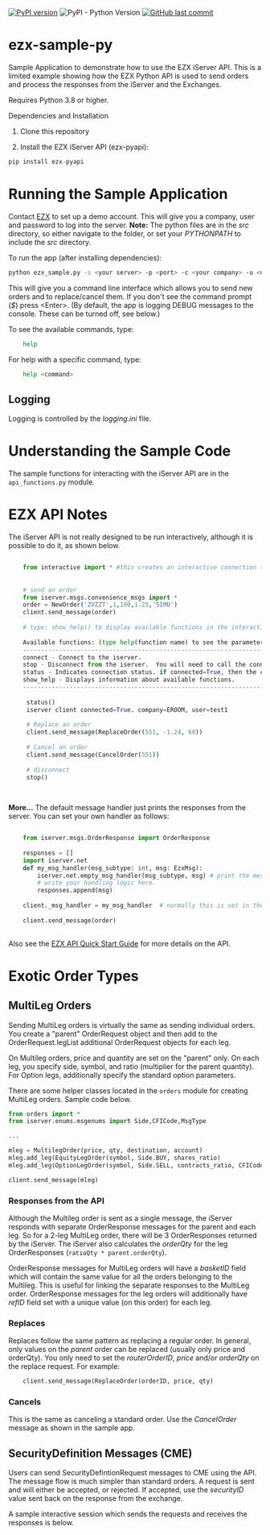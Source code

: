[![PyPI version](https://badge.fury.io/py/ezx-pyapi.svg)](https://badge.fury.io/py/ezx-pyapi)
![PyPI - Python Version](https://img.shields.io/pypi/pyversions/ezx-pyapi)
[![GitHub last commit](https://img.shields.io/github/last-commit/EZXInc/ezx-sample-py)](https://github.com/EZXInc/ezx-sample-py)

# ezx-sample-py

Sample Application to demonstrate how to use the EZX iServer API. This is a limited example showing how the EZX Python API is used to send orders and process the responses from the iServer and the Exchanges.

Requires Python 3.8 or higher.

Dependencies and Installation

1. Clone this repository

2. Install the EZX iServer API (ezx-pyapi):
```python
pip install ezx-pyapi
```


# Running the Sample Application

Contact [EZX](http://www.ezxinc.com/) to set up a demo account. This will give you a company, user and password to log into the server.  **Note:** The python files are in the *src* directory, so either navigate to the folder, or set your *PYTHONPATH* to include the *src* directory.

To run the app (after installing dependencies): 


```bash
python ezx_sample.py -s <your server> -p <port> -c <your company> -u <user> -pw <password>  
```

This will give you a command line interface which allows you to send new orders and to replace/cancel them.  If you don't see the command prompt (*$*) press &lt;Enter&gt;. (By default, the app is logging DEBUG messages to the console.  These can be turned off, see below.)

To see the available commands, type:

```bash
	help
```
For help with a specific command, type:

```bash
	help <command>
```

## Logging

Logging is controlled by the *logging.ini* file. 




# Understanding the Sample Code

The sample functions for interacting with the iServer API are in the `api_functions.py` module.  



# EZX API Notes


The iServer API is not really designed to be run interactively, although it is possible to do it, as shown below. 


```python

	from interactive import * #this creates an interactive connection to the iserver
	
	
	# send an order
	from iserver.msgs.convenience_msgs import *
	order = NewOrder('ZVZZT',1,100,1.25,'SIMU')
	client.send_message(order)
	
	# type: show_help() to display available functions in the interactive environment
	
	Available functions: (type help(function name) to see the parameters for the function.):
	----------------------------------------------------------------------------------------
	connect - Connect to the iserver.
	stop - Disconnect from the iserver.  You will need to call the connect method again to reconnect.
	status - Indicates connection status. if connected=True, then the client is logged in to the iserver.
	show_help - Displays information about available functions.
	----------------------------------------------------------------------------------------
	
	 status()
	 iserver client connected=True. company=EROOM, user=test1
	 
	 # Replace an order
	 client.send_message(ReplaceOrder(551, -1.24, 60))
	 
	 # Cancel an order
	 client.send_message(CancelOrder(551))
	 
	 # disconnect
	 stop()
	 
	
```

**More...**
The default message handler just prints the responses from the server.  You can set your own handler as follows:

```python

	from iserver.msgs.OrderResponse import OrderResponse
	
	responses = []
	import iserver.net
	def my_msg_handler(msg_subtype: int, msg: EzxMsg):
		iserver.net.empty_msg_handler(msg_subtype, msg) # print the message
		# write your handling logic here.
		responses.append(msg)
		
	client._msg_handler = my_msg_handler  # normally this is set in the ApiClient constructor
	
	client.send_message(order)
			
```

Also see the [EZX API Quick Start Guide](https://docs.google.com/document/d/1VcAYjFDZfIbQCVmVN4CZ_U6d3O3dHbnFNuiIBec8L3M) for more details on the API.

# Exotic Order Types
## MultiLeg Orders
Sending MultiLeg orders is virtually the same as sending individual orders.  You create a "parent" OrderRequest object and then add to the OrderRequest.legList additional OrderRequest objects for each leg.

On Multileg orders, price and quantity are set on the "parent" only. On each leg, you specify side, symbol, and ratio (multiplier for the parent quantity).  For Option legs, additionally specify the standard option parameters.

There are some helper classes located in the `orders` module for creating MultiLeg orders.  Sample code below.

```python
from orders import *
from iserver.enums.msgenums import Side,CFICode,MsgType

...

mleg = MultilegOrder(price, qty, destination, account)
mleg.add_leg(EquityLegOrder(symbol, Side.BUY, shares_ratio)
mleg.add_leg(OptionLegOrder(symbol, Side.SELL, contracts_ratio, CFICode.OPTION_CALL, strikePx, '20231215')

client.send_message(mleg)

```

### Responses from the API
Although the Multileg order is sent as a single message, the iServer responds with separate OrderResponse messages for the parent and each leg. So for a 2-leg MultiLeg order, there will be 3 OrderResponses returned by the iServer. The iServer also calculates the *orderQty* for the leg OrderResponses (`ratioQty * parent.orderQty`).

OrderResponse messages for MultiLeg orders will have a *basketID* field which will contain the same value for all the orders belonging to the Multileg. This is useful for linking the separate responses to the MultiLeg order. OrderResponse messages for the leg orders will additionally have *refID* field set with a unique value (on this order) for each leg.

### Replaces
Replaces follow the same pattern as replacing a regular order.  In general, only values on the *parent* order can be replaced (usually only price and orderQty). You only need to set the *routerOrderID*, *price* and/or *orderQty* on the replace request.  For example:

```python
	client.send_message(ReplaceOrder(orderID, price, qty)		
```

### Cancels
This is the same as canceling a standard order. Use the *CancelOrder* message as shown in the sample app.

## SecurityDefinition Messages (CME)
Users can send SecurityDefintionRequest messages to CME using the API. The message flow is much simpler than standard orders.  A request is sent and will either be accepted, or rejected.  If accepted, use the *securityID* value sent back on the response from the exchange.

A sample interactive session which sends the requests and receives the responses is below.







